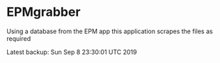 # EPMgrabber
Using a database from the EPM app this application scrapes the files as required


Latest backup: Sun Sep 8 23:30:01 UTC 2019
